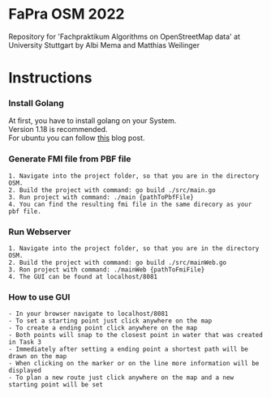 # FaPra OSM 2022
Repository for 'Fachpraktikum Algorithms on OpenStreetMap data' at University Stuttgart by Albi Mema and Matthias Weilinger

# Instructions
### Install Golang
At first, you have to install golang on your System.<br>
Version 1.18 is recommended.<br>
For ubuntu you can follow [this](https://cmatskas.com/install-go-on-wsl-ubuntu-from-the-command-line/) blog post.
### Generate FMI file from PBF file
    1. Navigate into the project folder, so that you are in the directory OSM.
    2. Build the project with command: go build ./src/main.go
    3. Run project with command: ./main {pathToPbfFile}
    4. You can find the resulting fmi file in the same direcory as your pbf file.

### Run Webserver
    1. Navigate into the project folder, so that you are in the directory OSM.
    2. Build the project with command: go build ./src/mainWeb.go
    3. Ron project with command: ./mainWeb {pathToFmiFile}
    4. The GUI can be found at localhost/8081

### How to use GUI
    - In your browser navigate to localhost/8081
    - To set a starting point just click anywhere on the map
    - To create a ending point click anywhere on the map
    - Both points will snap to the closest point in water that was created in Task 3
    - Immediately after setting a ending point a shortest path will be drawn on the map
    - When clicking on the marker or on the line more information will be displayed
    - To plan a new route just click anywhere on the map and a new starting point will be set